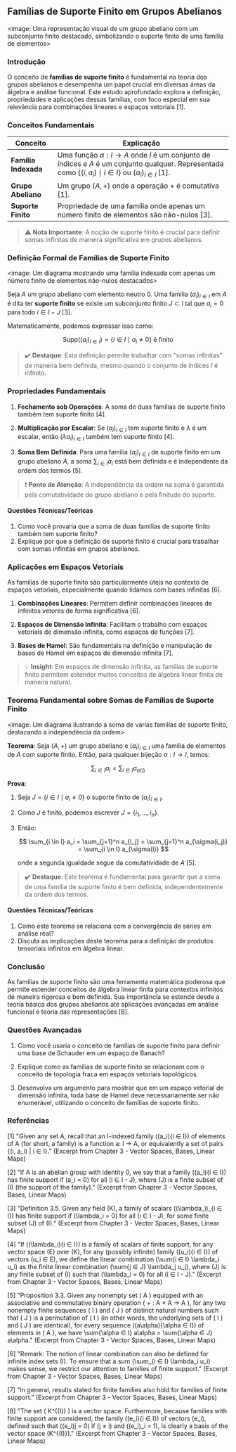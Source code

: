 ## Famílias de Suporte Finito em Grupos Abelianos

<image: Uma representação visual de um grupo abeliano com um subconjunto finito destacado, simbolizando o suporte finito de uma família de elementos>

### Introdução

O conceito de **famílias de suporte finito** é fundamental na teoria dos grupos abelianos e desempenha um papel crucial em diversas áreas da álgebra e análise funcional. Este estudo aprofundado explora a definição, propriedades e aplicações dessas famílias, com foco especial em sua relevância para combinações lineares e espaços vetoriais [1].

### Conceitos Fundamentais

| Conceito             | Explicação                                                   |
| -------------------- | ------------------------------------------------------------ |
| **Família Indexada** | Uma função $a: I \to A$ onde $I$ é um conjunto de índices e $A$ é um conjunto qualquer. Representada como $\{(i, a_i) \mid i \in I\}$ ou $(a_i)_{i \in I}$ [1]. |
| **Grupo Abeliano**   | Um grupo $(A, +)$ onde a operação + é comutativa [1].        |
| **Suporte Finito**   | Propriedade de uma família onde apenas um número finito de elementos são não-nulos [3]. |

> ⚠️ **Nota Importante**: A noção de suporte finito é crucial para definir somas infinitas de maneira significativa em grupos abelianos.

### Definição Formal de Famílias de Suporte Finito

<image: Um diagrama mostrando uma família indexada com apenas um número finito de elementos não-nulos destacados>

Seja $A$ um grupo abeliano com elemento neutro 0. Uma família $(a_i)_{i \in I}$ em $A$ é dita ter **suporte finito** se existe um subconjunto finito $J \subset I$ tal que $a_i = 0$ para todo $i \in I - J$ [3].

Matematicamente, podemos expressar isso como:

$$
\text{Supp}((a_i)_{i \in I}) = \{i \in I \mid a_i \neq 0\} \text{ é finito}
$$

> ✔️ **Destaque**: Esta definição permite trabalhar com "somas infinitas" de maneira bem definida, mesmo quando o conjunto de índices $I$ é infinito.

### Propriedades Fundamentais

1. **Fechamento sob Operações**: A soma de duas famílias de suporte finito também tem suporte finito [4].

2. **Multiplicação por Escalar**: Se $(a_i)_{i \in I}$ tem suporte finito e $\lambda$ é um escalar, então $(\lambda a_i)_{i \in I}$ também tem suporte finito [4].

3. **Soma Bem Definida**: Para uma família $(a_i)_{i \in I}$ de suporte finito em um grupo abeliano $A$, a soma $\sum_{i \in I} a_i$ está bem definida e é independente da ordem dos termos [5].

> ❗ **Ponto de Atenção**: A independência da ordem na soma é garantida pela comutatividade do grupo abeliano e pela finitude do suporte.

#### Questões Técnicas/Teóricas

1. Como você provaria que a soma de duas famílias de suporte finito também tem suporte finito?
2. Explique por que a definição de suporte finito é crucial para trabalhar com somas infinitas em grupos abelianos.

### Aplicações em Espaços Vetoriais

As famílias de suporte finito são particularmente úteis no contexto de espaços vetoriais, especialmente quando lidamos com bases infinitas [6].

1. **Combinações Lineares**: Permitem definir combinações lineares de infinitos vetores de forma significativa [6].

2. **Espaços de Dimensão Infinita**: Facilitam o trabalho com espaços vetoriais de dimensão infinita, como espaços de funções [7].

3. **Bases de Hamel**: São fundamentais na definição e manipulação de bases de Hamel em espaços de dimensão infinita [7].

> 💡 **Insight**: Em espaços de dimensão infinita, as famílias de suporte finito permitem estender muitos conceitos de álgebra linear finita de maneira natural.

### Teorema Fundamental sobre Somas de Famílias de Suporte Finito

<image: Um diagrama ilustrando a soma de várias famílias de suporte finito, destacando a independência da ordem>

**Teorema**: Seja $(A, +)$ um grupo abeliano e $(a_i)_{i \in I}$ uma família de elementos de $A$ com suporte finito. Então, para qualquer bijeção $\sigma: I \to I$, temos:

$$
\sum_{i \in I} a_i = \sum_{i \in I} a_{\sigma(i)}
$$

**Prova**: 
1. Seja $J = \{i \in I \mid a_i \neq 0\}$ o suporte finito de $(a_i)_{i \in I}$.
2. Como $J$ é finito, podemos escrever $J = \{i_1, \ldots, i_n\}$.
3. Então:

   $$
   \sum_{i \in I} a_i = \sum_{j=1}^n a_{i_j} = \sum_{j=1}^n a_{\sigma(i_j)} = \sum_{i \in I} a_{\sigma(i)}
   $$

   onde a segunda igualdade segue da comutatividade de $A$ [5].

> ✔️ **Destaque**: Este teorema é fundamental para garantir que a soma de uma família de suporte finito é bem definida, independentemente da ordem dos termos.

#### Questões Técnicas/Teóricas

1. Como este teorema se relaciona com a convergência de séries em análise real?
2. Discuta as implicações deste teorema para a definição de produtos tensoriais infinitos em álgebra linear.

### Conclusão

As famílias de suporte finito são uma ferramenta matemática poderosa que permite estender conceitos de álgebra linear finita para contextos infinitos de maneira rigorosa e bem definida. Sua importância se estende desde a teoria básica dos grupos abelianos até aplicações avançadas em análise funcional e teoria das representações [8].

### Questões Avançadas

1. Como você usaria o conceito de famílias de suporte finito para definir uma base de Schauder em um espaço de Banach?

2. Explique como as famílias de suporte finito se relacionam com o conceito de topologia fraca em espaços vetoriais topológicos.

3. Desenvolva um argumento para mostrar que em um espaço vetorial de dimensão infinita, toda base de Hamel deve necessariamente ser não enumerável, utilizando o conceito de famílias de suporte finito.

### Referências

[1] "Given any set A, recall that an I-indexed family ((a_i){i ∈ I}) of elements of A (for short, a family) is a function a: I → A, or equivalently a set of pairs {(i, a_i) | i ∈ I}." (Excerpt from Chapter 3 - Vector Spaces, Bases, Linear Maps)

[2] "If A is an abelian group with identity 0, we say that a family ((a_i){i ∈ I}) has finite support if (a_i = 0) for all (i ∈ I - J), where (J) is a finite subset of (I) (the support of the family)." (Excerpt from Chapter 3 - Vector Spaces, Bases, Linear Maps)

[3] "Definition 3.5. Given any field (K), a family of scalars ((\lambda_i)_{i ∈ I}) has finite support if (\lambda_i = 0) for all (i ∈ I - J), for some finite subset (J) of (I)." (Excerpt from Chapter 3 - Vector Spaces, Bases, Linear Maps)

[4] "If ((\lambda_i){i ∈ I}) is a family of scalars of finite support, for any vector space (E) over (K), for any (possibly infinite) family ((u_i){i ∈ I}) of vectors (u_i ∈ E), we define the linear combination (\sum{i ∈ I} \lambda_i u_i) as the finite linear combination (\sum{j ∈ J} \lambda_j u_j), where (J) is any finite subset of (I) such that (\lambda_i = 0) for all (i ∈ I - J)." (Excerpt from Chapter 3 - Vector Spaces, Bases, Linear Maps)

[5] "Proposition 3.3. Given any nonempty set ( A ) equipped with an associative and commutative binary operation ( + : A × A → A ), for any two nonempty finite sequences ( I ) and ( J ) of distinct natural numbers such that ( J ) is a permutation of ( I ) (in other words, the underlying sets of ( I ) and ( J ) are identical), for every sequence ((a\alpha){\alpha ∈ I}) of elements in ( A ), we have \sum{\alpha ∈ I} a\alpha = \sum{\alpha ∈ J} a\alpha." (Excerpt from Chapter 3 - Vector Spaces, Bases, Linear Maps)

[6] "Remark: The notion of linear combination can also be defined for infinite index sets (I). To ensure that a sum (\sum_{i ∈ I} \lambda_i u_i) makes sense, we restrict our attention to families of finite support." (Excerpt from Chapter 3 - Vector Spaces, Bases, Linear Maps)

[7] "In general, results stated for finite families also hold for families of finite support." (Excerpt from Chapter 3 - Vector Spaces, Bases, Linear Maps)

[8] "The set ( K^{(I)} ) is a vector space. Furthermore, because families with finite support are considered, the family ((e_i){i ∈ I}) of vectors (e_i), defined such that ((e_i)j = 0) if (j ≠ i) and ((e_i)_i = 1), is clearly a basis of the vector space (K^{(I)})." (Excerpt from Chapter 3 - Vector Spaces, Bases, Linear Maps)